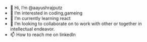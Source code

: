 - 👋 Hi, I’m @aayushrajputz
- 👀 I’m interested in coding,gameing
- 🌱 I’m currently learning react
- 💞️ I’m looking to collaborate on to work with other or together in intellectual endeavor.
- 📫 How to reach me on linkedln

<!---
aayushrajputz/aayushrajputz is a ✨ special ✨ repository because its `README.md` (this file) appears on your GitHub profile.
You can click the Preview link to take a look at your changes.
--->
